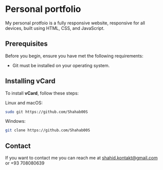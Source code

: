 # Personal portfolio

My personal protfoio is a fully responsive website, responsive for all devices, built using HTML, CSS, and JavaScript.


## Prerequisites

Before you begin, ensure you have met the following requirements:

* Git must be installed on your operating system.

## Installing vCard

To install **vCard**, follow these steps:

Linux and macOS:

```bash
sudo git https://github.com/Shahab00S
```

Windows:

```bash
git clone https://github.com/Shahab00S
```

## Contact

If you want to contact me you can reach me at shahid.kontakt@gmail.com or +93 708080639


